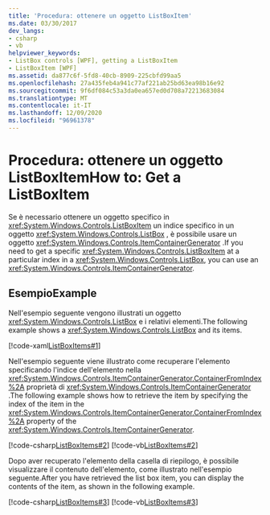 ```yaml
---
title: 'Procedura: ottenere un oggetto ListBoxItem'
ms.date: 03/30/2017
dev_langs:
- csharp
- vb
helpviewer_keywords:
- ListBox controls [WPF], getting a ListBoxItem
- ListBoxItem [WPF]
ms.assetid: da877c6f-5fd8-40cb-8909-225cbfd99aa5
ms.openlocfilehash: 27a435feb4a941c77af221ab25bd63ea98b16e92
ms.sourcegitcommit: 9f6df084c53a3da0ea657ed0d708a72213683084
ms.translationtype: MT
ms.contentlocale: it-IT
ms.lasthandoff: 12/09/2020
ms.locfileid: "96961378"
---
```

# <a name="how-to-get-a-listboxitem"></a><span data-ttu-id="cd283-102">Procedura: ottenere un oggetto ListBoxItem</span><span class="sxs-lookup"><span data-stu-id="cd283-102">How to: Get a ListBoxItem</span></span>
<span data-ttu-id="cd283-103">Se è necessario ottenere un oggetto specifico in <xref:System.Windows.Controls.ListBoxItem> un indice specifico in un oggetto <xref:System.Windows.Controls.ListBox> , è possibile usare un oggetto <xref:System.Windows.Controls.ItemContainerGenerator> .</span><span class="sxs-lookup"><span data-stu-id="cd283-103">If you need to get a specific <xref:System.Windows.Controls.ListBoxItem> at a particular index in a <xref:System.Windows.Controls.ListBox>, you can use an <xref:System.Windows.Controls.ItemContainerGenerator>.</span></span>  
  
## <a name="example"></a><span data-ttu-id="cd283-104">Esempio</span><span class="sxs-lookup"><span data-stu-id="cd283-104">Example</span></span>  
 <span data-ttu-id="cd283-105">Nell'esempio seguente vengono illustrati un oggetto <xref:System.Windows.Controls.ListBox> e i relativi elementi.</span><span class="sxs-lookup"><span data-stu-id="cd283-105">The following example shows a <xref:System.Windows.Controls.ListBox> and its items.</span></span>  
  
 [!code-xaml[ListBoxItems#1](~/samples/snippets/csharp/VS_Snippets_Wpf/ListBoxItems/CSharp/Window1.xaml#1)]  
  
 <span data-ttu-id="cd283-106">Nell'esempio seguente viene illustrato come recuperare l'elemento specificando l'indice dell'elemento nella <xref:System.Windows.Controls.ItemContainerGenerator.ContainerFromIndex%2A> proprietà di <xref:System.Windows.Controls.ItemContainerGenerator> .</span><span class="sxs-lookup"><span data-stu-id="cd283-106">The following example shows how to retrieve the item by specifying the index of the item in the <xref:System.Windows.Controls.ItemContainerGenerator.ContainerFromIndex%2A> property of the <xref:System.Windows.Controls.ItemContainerGenerator>.</span></span>  
  
 [!code-csharp[ListBoxItems#2](~/samples/snippets/csharp/VS_Snippets_Wpf/ListBoxItems/CSharp/Window1.xaml.cs#2)]
 [!code-vb[ListBoxItems#2](~/samples/snippets/visualbasic/VS_Snippets_Wpf/ListBoxItems/VisualBasic/Window1.xaml.vb#2)]  
  
 <span data-ttu-id="cd283-107">Dopo aver recuperato l'elemento della casella di riepilogo, è possibile visualizzare il contenuto dell'elemento, come illustrato nell'esempio seguente.</span><span class="sxs-lookup"><span data-stu-id="cd283-107">After you have retrieved the list box item, you can display the contents of the item, as shown in the following example.</span></span>  
  
 [!code-csharp[ListBoxItems#3](~/samples/snippets/csharp/VS_Snippets_Wpf/ListBoxItems/CSharp/Window1.xaml.cs#3)]
 [!code-vb[ListBoxItems#3](~/samples/snippets/visualbasic/VS_Snippets_Wpf/ListBoxItems/VisualBasic/Window1.xaml.vb#3)]
